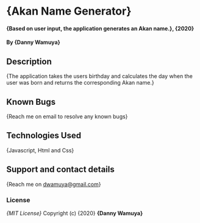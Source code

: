 # {Akan Name Generator}
#### {Based on user input, the application generates an Akan name.}, {2020}
#### By **{Danny Wamuya}**
## Description
{The application takes the users birthday and calculates the day when the user was born and returns the corresponding Akan name.}
## Known Bugs
{Reach me on email to resolve any known bugs}
## Technologies Used
{Javascript, Html and Css}
## Support and contact details
{Reach me on dwamuya@gmail.com}
### License
*{MIT License}*
Copyright (c) {2020} **{Danny Wamuya}**